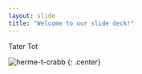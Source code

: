 ```yaml
---
layout: slide
title: "Welcome to our slide deck!"
---
```


Tater Tot

![herme-t-crabb](https://octodex.github.com/images/herme-t-crabb.png)
{: .center}
